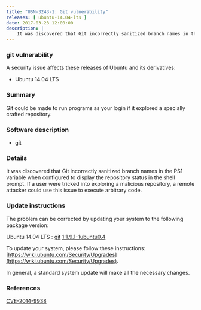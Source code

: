 ```yaml
---
title: "USN-3243-1: Git vulnerability"
releases: [ ubuntu-14.04-lts ]
date: 2017-03-23 12:00:00
description: |
    It was discovered that Git incorrectly sanitized branch names in the PS1 variable when configured to display the repository status in the shell prompt. If a user were tricked into exploring a malicious repository, a remote attacker could use this issue to execute arbitrary code. 
--- 
```

 
### git vulnerability

A security issue affects these releases of Ubuntu and its derivatives:

* Ubuntu 14.04 LTS

### Summary

Git could be made to run programs as your login if it explored a specially crafted repository.

### Software description

* git 

### Details

It was discovered that Git incorrectly sanitized branch names in the PS1 variable when configured to display the repository status in the shell prompt. If a user were tricked into exploring a malicious repository, a remote attacker could use this issue to execute arbitrary code. 

### Update instructions

The problem can be corrected by updating your system to the following package version:

Ubuntu 14.04 LTS
 : [git](https://launchpad.net/ubuntu/+source/git) <span> [1:1.9.1-1ubuntu0.4](https://launchpad.net/ubuntu/+source/git/1:1.9.1-1ubuntu0.4) </span> 

To update your system, please follow these instructions: [https://wiki.ubuntu.com/Security/Upgrades](https://wiki.ubuntu.com/Security/Upgrades).

In general, a standard system update will make all the necessary changes. 

### References

 [CVE-2014-9938](http://people.ubuntu.com/~ubuntu-security/cve/CVE-2014-9938)
 
